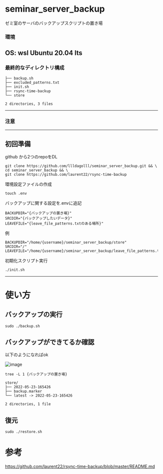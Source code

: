 # seminar_server_backup
ゼミ室のサーバのバックアップスクリプトの置き場
### 環境
OS: wsl Ubuntu 20.04 lts  
---
### 最終的なディレクトリ構成
```
├── backup.sh
├── excluded_patterns.txt
├── init.sh
├── rsync-time-backup
└── store

2 directories, 3 files
```
---
### 注意  

---


## 初回準備
github から2つのrepoをDL
```
git clone https://github.com/llldagolll/seminar_server_backup.git && \
cd seminar_server_backup && \
git clone https://github.com/laurent22/rsync-time-backup
```    
環境設定ファイルの作成  
```
touch .env
```  

バックアップに関する設定を.envに追記
``` bash:.env
BACKUPDIR="{バックアップの置き場}"
SRCDIR="{バックアップしたいデータ}"
LEAVEFILE="{leave_file_patterns.txtのある場所}"
```

例  
```
BACKUPDIR="/home/{username}/seminar_server_backup/store"
SRCDIR="/"
LEAVEFILE="/home/{username}/seminar_server_backup/leave_file_patterns.txt"
```


初期化スクリプト実行  
```
./init.sh
```
--- 

# 使い方
## バックアップの実行  
```
sudo ./backup.sh
```

## バックアップができてるか確認  
以下のようになればok  

![image](https://user-images.githubusercontent.com/72905484/169770602-23e53f44-34c8-46a5-b4ea-8884f8d7164f.png)  

```  
tree -L 1 {バックアップの置き場}  
```  


```
store/
├── 2022-05-23-165426
├── backup.marker
└── latest -> 2022-05-23-165426

2 directories, 1 file
```

## 復元
```
sudo ./restore.sh
```  

# 参考  
https://github.com/laurent22/rsync-time-backup/blob/master/README.md
